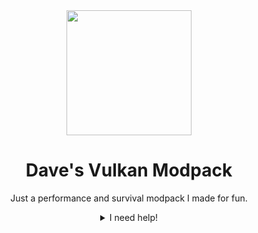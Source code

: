 <div align="center">
<img src="https://github.com/user-attachments/assets/20229b4f-d93c-45ba-b9fc-65f7fbddd969" width="200">

<h1> Dave's Vulkan Modpack </h1>
<p> Just a performance and survival modpack I made for fun. </p>

<details>
  <summary>I need help!</summary>
  <h2> The game freezes when loading into a world! </h2>
  <p> Try keep on restarting, If the issue presists. Please make a Issue. </p>

  <h2> Does Windows, Linux or MacOS work? </h2>
  <p> I can confirm linux works, but I'm not sure about MacOS and Windows. </p>

  <h2> My flowers when holding them are just black! </h2>
  <p> This is probably a HMI (Hold My Items) Issue. I have no ideas why it does this. </p>

  <h2> My chunks keeps on reloading! </h2>
  <p> Try rejoining the game, F3 + T or relaunch the game. </p>

  <h2> I have another issue thats not here! </h2>
  <p> Make a Issue in <a href="https://github.com/daveberrys/Daves-Vulkan-Modpack/issues">Here.</a> </p>
</details>
